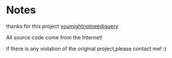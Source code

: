# Notes

thanks for this project [youmightnotneedjquery](https://github.com/HubSpot/YouMightNotNeedjQuery)

All source code come from the Internet!

if there is any violation of the original project,please contact me! :)